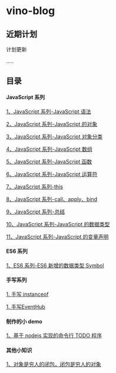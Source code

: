 # vino-blog

## 近期计划

计划更新

.....

## 目录

#### JavaScript 系列

[1、JavaScript 系列-JavaScript 语法](./articles/JavaScript/JavaScript系列-JavaScript语法.md)

[2、JavaScript 系列-JavaScript 的对象](./articles/JavaScript/JavaScript系列-JavaScript的对象.md)

[3、JavaScript 系列-JavaScript 对象分类](./articles/JavaScript/JavaScript系列-JavaScript对象分类.md)

[4、JavaScript 系列-JavaScript 数组](./articles/JavaScript/JavaScript系列-JavaScript数组.md)

[5、JavaScript 系列-JavaScript 函数](./articles/JavaScript/JavaScript系列-JavaScript函数.md)

[6、JavaScript 系列-JavaScript 运算符](./articles/JavaScript/JavaScript系列-JavaScript运算符.md)

[7、JavaScript 系列-this](./articles/JavaScript/JavaScript系列-this.md)

[8、JavaScript 系列-call、apply、bind](./articles/JavaScript/JavaScript系列-Jcall、apply、bind这次真的弄懂了.md)

[9、JavaScript 系列-总结](./articles/JavaScript/JavaScript系列-JavaScript归纳成三个定理.md)

[10、JavaScript 系列-JavaScript 的数据类型](./articles/JavaScript/JavaScript系列-JavaScript的数据类型.md)

[11、JavaScript 系列-JavaScript 的变量声明](./articles/JavaScript/JavaScript系列-JavaScript的变量声明.md)

#### ES6 系列

[1、ES6 系列-ES6 新增的数据类型 Symbol](./articles/ES6/ES6系列-ES6新增的数据类型Symbol.md)

#### 手写系列

[1. 手写 instanceof](./articles/手写系列/手写instanceof.md)

[1. 手写EventHub](./articles/手写系列/手写EventHub.md)

#### 制作的小 demo

[1、基于 nodejs 实现的命令行 TODO 程序 ](./articles/demo/基于nodejs实现的命令行TODO程序.md)



#### 其他小知识


[1、对象是穷人的闭包，闭包是穷人的对象](./articles/demo/闭包是穷人的对象，对象是穷人的闭包.md)
